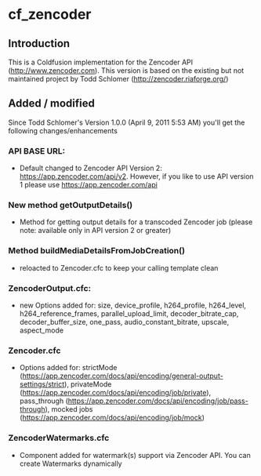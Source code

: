 # cf_zencoder

## Introduction
This is a Coldfusion implementation for the Zencoder API (http://www.zencoder.com). This version is based on the existing but not maintained project by Todd Schlomer (http://zencoder.riaforge.org/)

## Added / modified
Since Todd Schlomer's Version 1.0.0 (April 9, 2011 5:53 AM) you'll get the following changes/enhancements

### API BASE URL: 
* Default changed to Zencoder API Version 2: https://app.zencoder.com/api/v2. However, if you like to use API version 1 please use https://app.zencoder.com/api

### New method getOutputDetails() 
* Method for getting output details for a transcoded Zencoder job (please note: available only in API version 2 or greater)

### Method buildMediaDetailsFromJobCreation()
* reloacted to Zencoder.cfc to keep your calling template clean

### ZencoderOutput.cfc: 
* new Options added for: size, device_profile, h264_profile, h264_level, h264_reference_frames, parallel_upload_limit, decoder_bitrate_cap, decoder_buffer_size, one_pass, audio_constant_bitrate, upscale, aspect_mode

### Zencoder.cfc 
* Options added for: 
strictMode (https://app.zencoder.com/docs/api/encoding/general-output-settings/strict), 
privateMode (https://app.zencoder.com/docs/api/encoding/job/private), 
pass_through (https://app.zencoder.com/docs/api/encoding/job/pass-through), 
mocked jobs (https://app.zencoder.com/docs/api/encoding/job/mock)

### ZencoderWatermarks.cfc 
* Component added for watermark(s) support via Zencoder API. You can create Watermarks dynamically